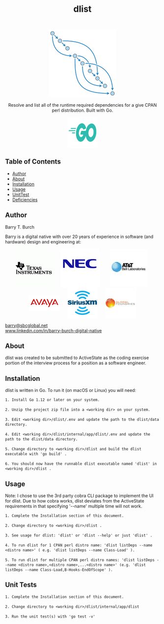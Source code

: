 <h1 align="center"> dlist </h1> <br>
<p align="center">
    <img src="./assets/images/acyclic01.png">
</p>

<p align="center">
  Resolve and list all of the runtime required dependencies for a give CPAN perl distribution. Built with Go.
</p>

<p align="center">
    <img src="./assets/images/go-logo.png" height="100" width="100">
</p>

## Table of Contents

- [Author](#author)
- [About](#about)
- [Installation](#installation)
- [Usage](#usage)
- [UnitTest](#unittest)
- [Deficiencies](#deficiencies)

## Author
Barry T. Burch<br>

Barry is a digital native with over 20 years of experience in software (and hardware) design and engineering at:

<p align="middle">
    <img src="./assets/images/ti-logo-2.png" align="center" hspace="10">
    <img src="./assets/images/nec-logo-2.png" align="center" hspace="10">
    <img src="./assets/images/att-logo-2.jpeg" align="center" hspace="20">
    <img src="./assets/images/avaya-logo-2.png" width="100" align="center" hspace="10">
    <img src="./assets/images/sxm-logo.jpeg" width="100" align="center" hspace="10">
    <img src="./assets/images/gf-logo.jpeg" width="100" align="center" hspace="10">
</p>

barry@sbcglobal.net<br>
www.linkedin.com/in/barry-burch-digital-native<br>

## About

dlist was created to be submitted to ActiveState as the coding exercise portion of the interview process for a position as a software engineer.

## Installation

dlist is written in Go. To run it (on macOS or Linux) you will need:

    1. Install Go 1.12 or later on your system.

    2. Unzip the project zip file into a <working dir> on your system.

    3. Edit <working dir>/dlist/.env and update the path to the dlist/data directory.

    4. Edit <working dir>/dlist/internal/app/dlist/.env and update the path to the dlist/data directory.

    5. Change directory to <working dir>/dlist and build the dlist executable with 'go build' .

    6. You should now have the runnable dlist executable named 'dlist' in <working dir>/dlist .

## Usage

Note: I chose to use the 3rd party cobra CLI package to implement the UI for dlist. Due to how cobra works,
dlist deviates from the ActiveState requirements in that specifying '--name' multiple time will not work.

    1. Complete the Installation section of this document.

    2. Change directory to <working dir>/dlist .

    3. See usage for dlist: 'dlist' or 'dlist --help' or just 'dlist' .

    4. To run dlist for 1 CPAN perl distro name: 'dlist listDeps --name <distro name>' ( e.g. 'dlist listDeps --name Class-Load' ).

    5. To run dlist for multiple CPAN perl distro names: 'dlist listDeps --name <distro name>,<distro name>,...<distro name>' (e.g. 'dlist listDeps --name Class-Load,B-Hooks-EndOfScope' ).

## Unit Tests

    1. Complete the Installation section of this document.

    2. Change directory to <working dir>/dlist/internal/app/dlist

    3. Run the unit test(s) with 'go test -v'











